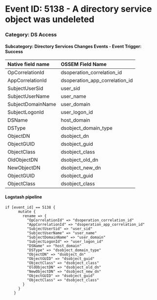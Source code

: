 # Event ID: 5138 - A directory service object was undeleted
### Category: DS Access
#### Subcategory: Directory Services Changes Events - Event Trigger: Success

|Native field name            |OSSEM Field Name                   |
|:----------------------------|:----------------------------------|
| OpCorrelationId             | dsoperation_correlation_id        | 
| AppCorrelationId            | dsoperation_app_correlation_id    |
| SubjectUserSid              | user_sid                          |
| SubjectUserName             | user_name                         |
| SubjectDomainName           | user_domain                       |
| SubjectLogonId              | user_logon_id                     |
| DSName                      | host_domain                       |
| DSType                      | dsobject_domain_type              | 
| ObjectDN                    | dsobject_dn                       |
| ObjectGUID                  | dsobject_guid                     |
| ObjectClass                 | dsobject_class                    |
| OldObjectDN                 | dsobject_old_dn                   |
| NewObjectDN                 | dsobject_new_dn                   |
| ObjectGUID                  | dsobject_guid                     |
| ObjectClass                 | dsobject_class                    |

#### Logstash pipeline

```
if [event_id] == 5138 {
      mutate {
        rename => {
          "OpCorrelationId" => "dsoperation_correlation_id"
          "AppCorrelationId" => "dsoperation_app_correlation_id"
          "SubjectUserSid" => "user_sid"
          "SubjectUserName" => "user_name"
          "SubjectDomainName" => "user_domain"
          "SubjectLogonId" => "user_logon_id"
          "DSName" => "host_domain"
          "DSType" => "dsobject_domain_type"
          "ObjectDN" => "dsobject_dn"
          "ObjectGUID" => "dsobject_guid"
          "ObjectClass" => "dsobject_class"
          "OldObjectDN" => "dsobject_old_dn"
          "NewObjectDN" => "dsobject_new_dn"
          "ObjectGUID" => "dsobject_guid"
          "ObjectClass" => "dsobject_class"
        }
      }
    }
```